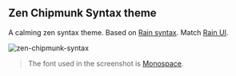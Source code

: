 ## Zen Chipmunk Syntax theme
A calming zen syntax theme. Based on [Rain syntax](https://github.com/italodr/rain-syntax). Match [Rain UI](https://github.com/nickpfisterer/rain-ui).

![zen-chipmunk-syntax](https://github.com/italodr/zen-chipmunk/blob/master/screenshot.png)

> The font used in the screenshot is [Monospace](http://www.cssfontstack.com/monospace).
